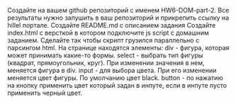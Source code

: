Создайте на вашем github репозиторий с именем HW6-DOM-part-2. Все результаты нужно запушить в ваш репозиторий и прикрепить ссылку на hillel портале.
Создайте README.md с описанием задания
Создайте index.html с версткой в котором подключите js script с домашним заданием.
Сделайте так чтобы скрипт грузился параллельно с парсингом html.
На странице находятся элементы:
div - фигура, которая может принимать какие-то формы.
select - выбрать тип фигуры (квадрат, прямоугольник, круг). При изменении значения в нем, меняется фигура в div.
input - для выбора цвета. При его изменении меняется цвет фигуры. По умолчанию цвет black.
button - по нажатию на кнопку применить цвет который задан в инпуте, если в инпуте пусто применить черный цвет.